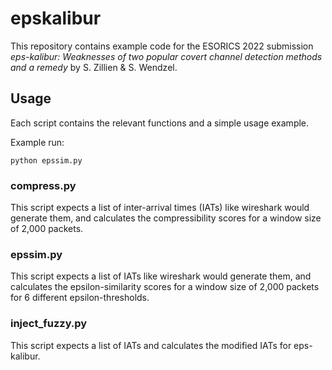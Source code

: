 # epskalibur
This repository contains example code for the ESORICS 2022 submission *eps-kalibur: Weaknesses of two popular covert channel detection methods and a remedy* by S. Zillien & S. Wendzel.

## Usage
Each script contains the relevant functions and a simple usage example.

Example run:

    python epssim.py

### compress.py
This script expects a list of inter-arrival times (IATs) like wireshark would generate them, and calculates the compressibility scores for a window size of 2,000 packets.

### epssim.py
This script expects a list of IATs like wireshark would generate them, and calculates the epsilon-similarity scores for a window size of 2,000 packets for 6 different epsilon-thresholds.

### inject_fuzzy.py
This script expects a list of IATs and calculates the modified IATs for eps-kalibur.
